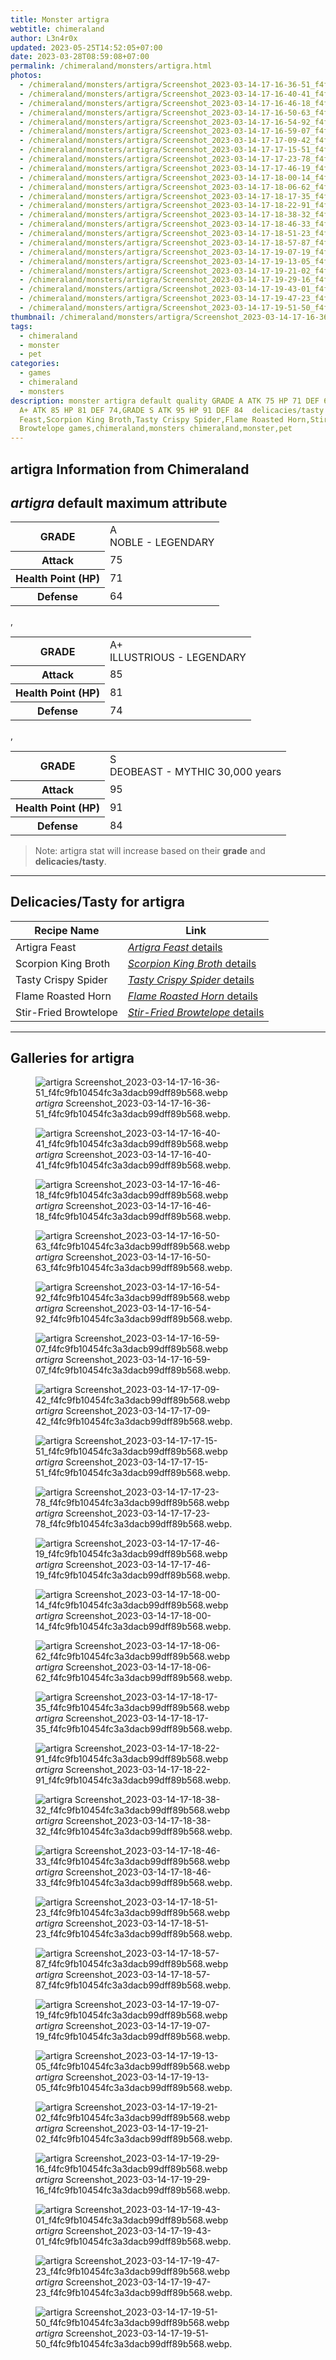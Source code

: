 ```yaml
---
title: Monster artigra
webtitle: chimeraland
author: L3n4r0x
updated: 2023-05-25T14:52:05+07:00
date: 2023-03-28T08:59:08+07:00
permalink: /chimeraland/monsters/artigra.html
photos:
  - /chimeraland/monsters/artigra/Screenshot_2023-03-14-17-16-36-51_f4fc9fb10454fc3a3dacb99dff89b568.webp
  - /chimeraland/monsters/artigra/Screenshot_2023-03-14-17-16-40-41_f4fc9fb10454fc3a3dacb99dff89b568.webp
  - /chimeraland/monsters/artigra/Screenshot_2023-03-14-17-16-46-18_f4fc9fb10454fc3a3dacb99dff89b568.webp
  - /chimeraland/monsters/artigra/Screenshot_2023-03-14-17-16-50-63_f4fc9fb10454fc3a3dacb99dff89b568.webp
  - /chimeraland/monsters/artigra/Screenshot_2023-03-14-17-16-54-92_f4fc9fb10454fc3a3dacb99dff89b568.webp
  - /chimeraland/monsters/artigra/Screenshot_2023-03-14-17-16-59-07_f4fc9fb10454fc3a3dacb99dff89b568.webp
  - /chimeraland/monsters/artigra/Screenshot_2023-03-14-17-17-09-42_f4fc9fb10454fc3a3dacb99dff89b568.webp
  - /chimeraland/monsters/artigra/Screenshot_2023-03-14-17-17-15-51_f4fc9fb10454fc3a3dacb99dff89b568.webp
  - /chimeraland/monsters/artigra/Screenshot_2023-03-14-17-17-23-78_f4fc9fb10454fc3a3dacb99dff89b568.webp
  - /chimeraland/monsters/artigra/Screenshot_2023-03-14-17-17-46-19_f4fc9fb10454fc3a3dacb99dff89b568.webp
  - /chimeraland/monsters/artigra/Screenshot_2023-03-14-17-18-00-14_f4fc9fb10454fc3a3dacb99dff89b568.webp
  - /chimeraland/monsters/artigra/Screenshot_2023-03-14-17-18-06-62_f4fc9fb10454fc3a3dacb99dff89b568.webp
  - /chimeraland/monsters/artigra/Screenshot_2023-03-14-17-18-17-35_f4fc9fb10454fc3a3dacb99dff89b568.webp
  - /chimeraland/monsters/artigra/Screenshot_2023-03-14-17-18-22-91_f4fc9fb10454fc3a3dacb99dff89b568.webp
  - /chimeraland/monsters/artigra/Screenshot_2023-03-14-17-18-38-32_f4fc9fb10454fc3a3dacb99dff89b568.webp
  - /chimeraland/monsters/artigra/Screenshot_2023-03-14-17-18-46-33_f4fc9fb10454fc3a3dacb99dff89b568.webp
  - /chimeraland/monsters/artigra/Screenshot_2023-03-14-17-18-51-23_f4fc9fb10454fc3a3dacb99dff89b568.webp
  - /chimeraland/monsters/artigra/Screenshot_2023-03-14-17-18-57-87_f4fc9fb10454fc3a3dacb99dff89b568.webp
  - /chimeraland/monsters/artigra/Screenshot_2023-03-14-17-19-07-19_f4fc9fb10454fc3a3dacb99dff89b568.webp
  - /chimeraland/monsters/artigra/Screenshot_2023-03-14-17-19-13-05_f4fc9fb10454fc3a3dacb99dff89b568.webp
  - /chimeraland/monsters/artigra/Screenshot_2023-03-14-17-19-21-02_f4fc9fb10454fc3a3dacb99dff89b568.webp
  - /chimeraland/monsters/artigra/Screenshot_2023-03-14-17-19-29-16_f4fc9fb10454fc3a3dacb99dff89b568.webp
  - /chimeraland/monsters/artigra/Screenshot_2023-03-14-17-19-43-01_f4fc9fb10454fc3a3dacb99dff89b568.webp
  - /chimeraland/monsters/artigra/Screenshot_2023-03-14-17-19-47-23_f4fc9fb10454fc3a3dacb99dff89b568.webp
  - /chimeraland/monsters/artigra/Screenshot_2023-03-14-17-19-51-50_f4fc9fb10454fc3a3dacb99dff89b568.webp
thumbnail: /chimeraland/monsters/artigra/Screenshot_2023-03-14-17-16-36-51_f4fc9fb10454fc3a3dacb99dff89b568.webp
tags:
  - chimeraland
  - monster
  - pet
categories:
  - games
  - chimeraland
  - monsters
description: monster artigra default quality GRADE A ATK 75 HP 71 DEF 64,GRADE
  A+ ATK 85 HP 81 DEF 74,GRADE S ATK 95 HP 91 DEF 84  delicacies/tasty Artigra
  Feast,Scorpion King Broth,Tasty Crispy Spider,Flame Roasted Horn,Stir-Fried
  Browtelope games,chimeraland,monsters chimeraland,monster,pet
---
```


<link
  rel="stylesheet"
  href="https://rawcdn.githack.com/dimaslanjaka/Web-Manajemen/870a349/css/bootstrap-5-3-0-alpha3-wrapper.css"
/>
<section id="bootstrap-wrapper">
  <div data-bs-theme="dark">
    <h2>artigra Information from Chimeraland</h2>
    <h2 id="attribute"><i>artigra</i> default maximum attribute</h2>
    <div class="row">
      <div class="col mb-2">
        <div class="card">
          <div class="card-body">
            <table>
              <tr>
                <th>GRADE</th>
                <td>
                  A <br /><span class="text-warning">NOBLE - LEGENDARY</span>
                </td>
              </tr>
              <tr>
                <th>Attack</th>
                <td>75</td>
              </tr>
              <tr>
                <th>Health Point (HP)</th>
                <td>71</td>
              </tr>
              <tr>
                <th>Defense</th>
                <td>64</td>
              </tr>
            </table>
          </div>
        </div>
      </div>
      ,
      <div class="col mb-2">
        <div class="card">
          <div class="card-body">
            <table>
              <tr>
                <th>GRADE</th>
                <td>
                  A+ <br /><span class="text-warning"
                    >ILLUSTRIOUS - LEGENDARY</span
                  >
                </td>
              </tr>
              <tr>
                <th>Attack</th>
                <td>85</td>
              </tr>
              <tr>
                <th>Health Point (HP)</th>
                <td>81</td>
              </tr>
              <tr>
                <th>Defense</th>
                <td>74</td>
              </tr>
            </table>
          </div>
        </div>
      </div>
      ,
      <div class="col mb-2">
        <div class="card">
          <div class="card-body">
            <table>
              <tr>
                <th>GRADE</th>
                <td>
                  S <br /><span class="text-danger"
                    >DEOBEAST - MYTHIC 30,000 years</span
                  >
                </td>
              </tr>
              <tr>
                <th>Attack</th>
                <td>95</td>
              </tr>
              <tr>
                <th>Health Point (HP)</th>
                <td>91</td>
              </tr>
              <tr>
                <th>Defense</th>
                <td>84</td>
              </tr>
            </table>
          </div>
        </div>
      </div>
    </div>
    <blockquote class="bd-callout bd-callout-warning">
      Note: artigra stat will increase based on their <b>grade</b> and
      <b>delicacies/tasty</b>.
    </blockquote>
    <hr />
    <h2 id="delicacies">Delicacies/Tasty for artigra</h2>
    <div class="card">
      <div class="card-body">
        <div class="table-responsive">
          <table class="table table-striped">
            <thead>
              <tr>
                <th>Recipe Name</th>
                <th>Link</th>
              </tr>
            </thead>
            <tbody>
              <tr>
                <td>Artigra Feast</td>
                <td>
                  <a
                    href="#"
                    class="text-primary"
                    title="Click here to view recipe Artigra Feast details"
                    ><i>Artigra Feast</i> details</a
                  >
                </td>
              </tr>
              <tr>
                <td>Scorpion King Broth</td>
                <td>
                  <a
                    href="#"
                    class="text-primary"
                    title="Click here to view recipe Scorpion King Broth details"
                    ><i>Scorpion King Broth</i> details</a
                  >
                </td>
              </tr>
              <tr>
                <td>Tasty Crispy Spider</td>
                <td>
                  <a
                    href="#"
                    class="text-primary"
                    title="Click here to view recipe Tasty Crispy Spider details"
                    ><i>Tasty Crispy Spider</i> details</a
                  >
                </td>
              </tr>
              <tr>
                <td>Flame Roasted Horn</td>
                <td>
                  <a
                    href="https://www.webmanajemen.com/chimeraland/recipes/flame-roasted-horn.html"
                    class="text-primary"
                    title="Click here to view recipe Flame Roasted Horn details"
                    ><i>Flame Roasted Horn</i> details</a
                  >
                </td>
              </tr>
              <tr>
                <td>Stir-Fried Browtelope</td>
                <td>
                  <a
                    href="https://www.webmanajemen.com/chimeraland/recipes/stir-fried-browtelope.html"
                    class="text-primary"
                    title="Click here to view recipe Stir-Fried Browtelope details"
                    ><i>Stir-Fried Browtelope</i> details</a
                  >
                </td>
              </tr>
            </tbody>
          </table>
        </div>
      </div>
    </div>
    <hr />
    <div id="gallery">
      <h2>Galleries for artigra</h2>
      <div class="row">
        <div class="col-lg-6 col-12">
          <figure>
            <img
              src="https://www.webmanajemen.com/chimeraland/monsters/artigra/Screenshot_2023-03-14-17-16-36-51_f4fc9fb10454fc3a3dacb99dff89b568.webp"
              alt="artigra Screenshot_2023-03-14-17-16-36-51_f4fc9fb10454fc3a3dacb99dff89b568.webp"
            />
            <figcaption style="word-wrap: break-word">
              <i>artigra</i>
              Screenshot_2023-03-14-17-16-36-51_f4fc9fb10454fc3a3dacb99dff89b568.webp.
            </figcaption>
          </figure>
        </div>
        <div class="col-lg-6 col-12">
          <figure>
            <img
              src="https://www.webmanajemen.com/chimeraland/monsters/artigra/Screenshot_2023-03-14-17-16-40-41_f4fc9fb10454fc3a3dacb99dff89b568.webp"
              alt="artigra Screenshot_2023-03-14-17-16-40-41_f4fc9fb10454fc3a3dacb99dff89b568.webp"
            />
            <figcaption style="word-wrap: break-word">
              <i>artigra</i>
              Screenshot_2023-03-14-17-16-40-41_f4fc9fb10454fc3a3dacb99dff89b568.webp.
            </figcaption>
          </figure>
        </div>
        <div class="col-lg-6 col-12">
          <figure>
            <img
              src="https://www.webmanajemen.com/chimeraland/monsters/artigra/Screenshot_2023-03-14-17-16-46-18_f4fc9fb10454fc3a3dacb99dff89b568.webp"
              alt="artigra Screenshot_2023-03-14-17-16-46-18_f4fc9fb10454fc3a3dacb99dff89b568.webp"
            />
            <figcaption style="word-wrap: break-word">
              <i>artigra</i>
              Screenshot_2023-03-14-17-16-46-18_f4fc9fb10454fc3a3dacb99dff89b568.webp.
            </figcaption>
          </figure>
        </div>
        <div class="col-lg-6 col-12">
          <figure>
            <img
              src="https://www.webmanajemen.com/chimeraland/monsters/artigra/Screenshot_2023-03-14-17-16-50-63_f4fc9fb10454fc3a3dacb99dff89b568.webp"
              alt="artigra Screenshot_2023-03-14-17-16-50-63_f4fc9fb10454fc3a3dacb99dff89b568.webp"
            />
            <figcaption style="word-wrap: break-word">
              <i>artigra</i>
              Screenshot_2023-03-14-17-16-50-63_f4fc9fb10454fc3a3dacb99dff89b568.webp.
            </figcaption>
          </figure>
        </div>
        <div class="col-lg-6 col-12">
          <figure>
            <img
              src="https://www.webmanajemen.com/chimeraland/monsters/artigra/Screenshot_2023-03-14-17-16-54-92_f4fc9fb10454fc3a3dacb99dff89b568.webp"
              alt="artigra Screenshot_2023-03-14-17-16-54-92_f4fc9fb10454fc3a3dacb99dff89b568.webp"
            />
            <figcaption style="word-wrap: break-word">
              <i>artigra</i>
              Screenshot_2023-03-14-17-16-54-92_f4fc9fb10454fc3a3dacb99dff89b568.webp.
            </figcaption>
          </figure>
        </div>
        <div class="col-lg-6 col-12">
          <figure>
            <img
              src="https://www.webmanajemen.com/chimeraland/monsters/artigra/Screenshot_2023-03-14-17-16-59-07_f4fc9fb10454fc3a3dacb99dff89b568.webp"
              alt="artigra Screenshot_2023-03-14-17-16-59-07_f4fc9fb10454fc3a3dacb99dff89b568.webp"
            />
            <figcaption style="word-wrap: break-word">
              <i>artigra</i>
              Screenshot_2023-03-14-17-16-59-07_f4fc9fb10454fc3a3dacb99dff89b568.webp.
            </figcaption>
          </figure>
        </div>
        <div class="col-lg-6 col-12">
          <figure>
            <img
              src="https://www.webmanajemen.com/chimeraland/monsters/artigra/Screenshot_2023-03-14-17-17-09-42_f4fc9fb10454fc3a3dacb99dff89b568.webp"
              alt="artigra Screenshot_2023-03-14-17-17-09-42_f4fc9fb10454fc3a3dacb99dff89b568.webp"
            />
            <figcaption style="word-wrap: break-word">
              <i>artigra</i>
              Screenshot_2023-03-14-17-17-09-42_f4fc9fb10454fc3a3dacb99dff89b568.webp.
            </figcaption>
          </figure>
        </div>
        <div class="col-lg-6 col-12">
          <figure>
            <img
              src="https://www.webmanajemen.com/chimeraland/monsters/artigra/Screenshot_2023-03-14-17-17-15-51_f4fc9fb10454fc3a3dacb99dff89b568.webp"
              alt="artigra Screenshot_2023-03-14-17-17-15-51_f4fc9fb10454fc3a3dacb99dff89b568.webp"
            />
            <figcaption style="word-wrap: break-word">
              <i>artigra</i>
              Screenshot_2023-03-14-17-17-15-51_f4fc9fb10454fc3a3dacb99dff89b568.webp.
            </figcaption>
          </figure>
        </div>
        <div class="col-lg-6 col-12">
          <figure>
            <img
              src="https://www.webmanajemen.com/chimeraland/monsters/artigra/Screenshot_2023-03-14-17-17-23-78_f4fc9fb10454fc3a3dacb99dff89b568.webp"
              alt="artigra Screenshot_2023-03-14-17-17-23-78_f4fc9fb10454fc3a3dacb99dff89b568.webp"
            />
            <figcaption style="word-wrap: break-word">
              <i>artigra</i>
              Screenshot_2023-03-14-17-17-23-78_f4fc9fb10454fc3a3dacb99dff89b568.webp.
            </figcaption>
          </figure>
        </div>
        <div class="col-lg-6 col-12">
          <figure>
            <img
              src="https://www.webmanajemen.com/chimeraland/monsters/artigra/Screenshot_2023-03-14-17-17-46-19_f4fc9fb10454fc3a3dacb99dff89b568.webp"
              alt="artigra Screenshot_2023-03-14-17-17-46-19_f4fc9fb10454fc3a3dacb99dff89b568.webp"
            />
            <figcaption style="word-wrap: break-word">
              <i>artigra</i>
              Screenshot_2023-03-14-17-17-46-19_f4fc9fb10454fc3a3dacb99dff89b568.webp.
            </figcaption>
          </figure>
        </div>
        <div class="col-lg-6 col-12">
          <figure>
            <img
              src="https://www.webmanajemen.com/chimeraland/monsters/artigra/Screenshot_2023-03-14-17-18-00-14_f4fc9fb10454fc3a3dacb99dff89b568.webp"
              alt="artigra Screenshot_2023-03-14-17-18-00-14_f4fc9fb10454fc3a3dacb99dff89b568.webp"
            />
            <figcaption style="word-wrap: break-word">
              <i>artigra</i>
              Screenshot_2023-03-14-17-18-00-14_f4fc9fb10454fc3a3dacb99dff89b568.webp.
            </figcaption>
          </figure>
        </div>
        <div class="col-lg-6 col-12">
          <figure>
            <img
              src="https://www.webmanajemen.com/chimeraland/monsters/artigra/Screenshot_2023-03-14-17-18-06-62_f4fc9fb10454fc3a3dacb99dff89b568.webp"
              alt="artigra Screenshot_2023-03-14-17-18-06-62_f4fc9fb10454fc3a3dacb99dff89b568.webp"
            />
            <figcaption style="word-wrap: break-word">
              <i>artigra</i>
              Screenshot_2023-03-14-17-18-06-62_f4fc9fb10454fc3a3dacb99dff89b568.webp.
            </figcaption>
          </figure>
        </div>
        <div class="col-lg-6 col-12">
          <figure>
            <img
              src="https://www.webmanajemen.com/chimeraland/monsters/artigra/Screenshot_2023-03-14-17-18-17-35_f4fc9fb10454fc3a3dacb99dff89b568.webp"
              alt="artigra Screenshot_2023-03-14-17-18-17-35_f4fc9fb10454fc3a3dacb99dff89b568.webp"
            />
            <figcaption style="word-wrap: break-word">
              <i>artigra</i>
              Screenshot_2023-03-14-17-18-17-35_f4fc9fb10454fc3a3dacb99dff89b568.webp.
            </figcaption>
          </figure>
        </div>
        <div class="col-lg-6 col-12">
          <figure>
            <img
              src="https://www.webmanajemen.com/chimeraland/monsters/artigra/Screenshot_2023-03-14-17-18-22-91_f4fc9fb10454fc3a3dacb99dff89b568.webp"
              alt="artigra Screenshot_2023-03-14-17-18-22-91_f4fc9fb10454fc3a3dacb99dff89b568.webp"
            />
            <figcaption style="word-wrap: break-word">
              <i>artigra</i>
              Screenshot_2023-03-14-17-18-22-91_f4fc9fb10454fc3a3dacb99dff89b568.webp.
            </figcaption>
          </figure>
        </div>
        <div class="col-lg-6 col-12">
          <figure>
            <img
              src="https://www.webmanajemen.com/chimeraland/monsters/artigra/Screenshot_2023-03-14-17-18-38-32_f4fc9fb10454fc3a3dacb99dff89b568.webp"
              alt="artigra Screenshot_2023-03-14-17-18-38-32_f4fc9fb10454fc3a3dacb99dff89b568.webp"
            />
            <figcaption style="word-wrap: break-word">
              <i>artigra</i>
              Screenshot_2023-03-14-17-18-38-32_f4fc9fb10454fc3a3dacb99dff89b568.webp.
            </figcaption>
          </figure>
        </div>
        <div class="col-lg-6 col-12">
          <figure>
            <img
              src="https://www.webmanajemen.com/chimeraland/monsters/artigra/Screenshot_2023-03-14-17-18-46-33_f4fc9fb10454fc3a3dacb99dff89b568.webp"
              alt="artigra Screenshot_2023-03-14-17-18-46-33_f4fc9fb10454fc3a3dacb99dff89b568.webp"
            />
            <figcaption style="word-wrap: break-word">
              <i>artigra</i>
              Screenshot_2023-03-14-17-18-46-33_f4fc9fb10454fc3a3dacb99dff89b568.webp.
            </figcaption>
          </figure>
        </div>
        <div class="col-lg-6 col-12">
          <figure>
            <img
              src="https://www.webmanajemen.com/chimeraland/monsters/artigra/Screenshot_2023-03-14-17-18-51-23_f4fc9fb10454fc3a3dacb99dff89b568.webp"
              alt="artigra Screenshot_2023-03-14-17-18-51-23_f4fc9fb10454fc3a3dacb99dff89b568.webp"
            />
            <figcaption style="word-wrap: break-word">
              <i>artigra</i>
              Screenshot_2023-03-14-17-18-51-23_f4fc9fb10454fc3a3dacb99dff89b568.webp.
            </figcaption>
          </figure>
        </div>
        <div class="col-lg-6 col-12">
          <figure>
            <img
              src="https://www.webmanajemen.com/chimeraland/monsters/artigra/Screenshot_2023-03-14-17-18-57-87_f4fc9fb10454fc3a3dacb99dff89b568.webp"
              alt="artigra Screenshot_2023-03-14-17-18-57-87_f4fc9fb10454fc3a3dacb99dff89b568.webp"
            />
            <figcaption style="word-wrap: break-word">
              <i>artigra</i>
              Screenshot_2023-03-14-17-18-57-87_f4fc9fb10454fc3a3dacb99dff89b568.webp.
            </figcaption>
          </figure>
        </div>
        <div class="col-lg-6 col-12">
          <figure>
            <img
              src="https://www.webmanajemen.com/chimeraland/monsters/artigra/Screenshot_2023-03-14-17-19-07-19_f4fc9fb10454fc3a3dacb99dff89b568.webp"
              alt="artigra Screenshot_2023-03-14-17-19-07-19_f4fc9fb10454fc3a3dacb99dff89b568.webp"
            />
            <figcaption style="word-wrap: break-word">
              <i>artigra</i>
              Screenshot_2023-03-14-17-19-07-19_f4fc9fb10454fc3a3dacb99dff89b568.webp.
            </figcaption>
          </figure>
        </div>
        <div class="col-lg-6 col-12">
          <figure>
            <img
              src="https://www.webmanajemen.com/chimeraland/monsters/artigra/Screenshot_2023-03-14-17-19-13-05_f4fc9fb10454fc3a3dacb99dff89b568.webp"
              alt="artigra Screenshot_2023-03-14-17-19-13-05_f4fc9fb10454fc3a3dacb99dff89b568.webp"
            />
            <figcaption style="word-wrap: break-word">
              <i>artigra</i>
              Screenshot_2023-03-14-17-19-13-05_f4fc9fb10454fc3a3dacb99dff89b568.webp.
            </figcaption>
          </figure>
        </div>
        <div class="col-lg-6 col-12">
          <figure>
            <img
              src="https://www.webmanajemen.com/chimeraland/monsters/artigra/Screenshot_2023-03-14-17-19-21-02_f4fc9fb10454fc3a3dacb99dff89b568.webp"
              alt="artigra Screenshot_2023-03-14-17-19-21-02_f4fc9fb10454fc3a3dacb99dff89b568.webp"
            />
            <figcaption style="word-wrap: break-word">
              <i>artigra</i>
              Screenshot_2023-03-14-17-19-21-02_f4fc9fb10454fc3a3dacb99dff89b568.webp.
            </figcaption>
          </figure>
        </div>
        <div class="col-lg-6 col-12">
          <figure>
            <img
              src="https://www.webmanajemen.com/chimeraland/monsters/artigra/Screenshot_2023-03-14-17-19-29-16_f4fc9fb10454fc3a3dacb99dff89b568.webp"
              alt="artigra Screenshot_2023-03-14-17-19-29-16_f4fc9fb10454fc3a3dacb99dff89b568.webp"
            />
            <figcaption style="word-wrap: break-word">
              <i>artigra</i>
              Screenshot_2023-03-14-17-19-29-16_f4fc9fb10454fc3a3dacb99dff89b568.webp.
            </figcaption>
          </figure>
        </div>
        <div class="col-lg-6 col-12">
          <figure>
            <img
              src="https://www.webmanajemen.com/chimeraland/monsters/artigra/Screenshot_2023-03-14-17-19-43-01_f4fc9fb10454fc3a3dacb99dff89b568.webp"
              alt="artigra Screenshot_2023-03-14-17-19-43-01_f4fc9fb10454fc3a3dacb99dff89b568.webp"
            />
            <figcaption style="word-wrap: break-word">
              <i>artigra</i>
              Screenshot_2023-03-14-17-19-43-01_f4fc9fb10454fc3a3dacb99dff89b568.webp.
            </figcaption>
          </figure>
        </div>
        <div class="col-lg-6 col-12">
          <figure>
            <img
              src="https://www.webmanajemen.com/chimeraland/monsters/artigra/Screenshot_2023-03-14-17-19-47-23_f4fc9fb10454fc3a3dacb99dff89b568.webp"
              alt="artigra Screenshot_2023-03-14-17-19-47-23_f4fc9fb10454fc3a3dacb99dff89b568.webp"
            />
            <figcaption style="word-wrap: break-word">
              <i>artigra</i>
              Screenshot_2023-03-14-17-19-47-23_f4fc9fb10454fc3a3dacb99dff89b568.webp.
            </figcaption>
          </figure>
        </div>
        <div class="col-lg-6 col-12">
          <figure>
            <img
              src="https://www.webmanajemen.com/chimeraland/monsters/artigra/Screenshot_2023-03-14-17-19-51-50_f4fc9fb10454fc3a3dacb99dff89b568.webp"
              alt="artigra Screenshot_2023-03-14-17-19-51-50_f4fc9fb10454fc3a3dacb99dff89b568.webp"
            />
            <figcaption style="word-wrap: break-word">
              <i>artigra</i>
              Screenshot_2023-03-14-17-19-51-50_f4fc9fb10454fc3a3dacb99dff89b568.webp.
            </figcaption>
          </figure>
        </div>
      </div>
    </div>
  </div>
</section>